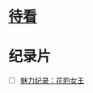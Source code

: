 # [待看](https://github.com/noteMay/blog/issues/40)

# 纪录片

- [ ] [魅力纪录：花豹女王](https://www.bilibili.com/video/BV1Gs411a76W/)